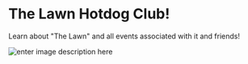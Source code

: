 # The Lawn Hotdog Club!

Learn about "The Lawn" and all events associated with it and friends!

![enter image description here](https://r4maa.github.io/TheLawnHotdogClub/assets/tempbg-Clal7bwa.jpg)

